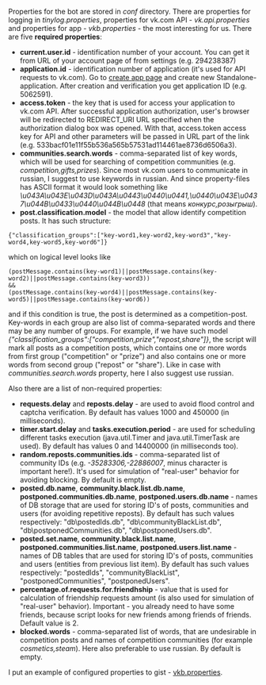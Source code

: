 Properties for the bot are stored in *conf* directory. There are properties for logging in *tinylog.properties*, properties for vk.com API - *vk.api.properties* and properties for app - *vkb.properties* - the most interesting for us. There are five **required properties**:

-  **current.user.id** - identification number of your account. You can get it from URL of your account page of from settings (e.g. 294238387)
-  **application.id** - identification number of application (it's used for API requests to vk.com).  Go to [create app page](https://vk.com/editapp?act=create) and create new Standalone-application. After creation and verification you get application ID (e.g. 5062591).
-  **access.token** - the key that is used for access your application to vk.com API. After successful application authorization, user's browser will be redirected to REDIRECT_URI URL specified when the authorization dialog box was opened. With that, access.token access key for API and other parameters will be passed in URL part of the link (e.g. 533bacf01e11f55b536a565b57531ad114461ae8736d6506a3).
- **communities.search.words** - comma-separated list of key words, which will be used for searching of competition communities (e.g. *competition,gifts,prizes*). Since most vk.com users to communicate in russian, I suggest to use keywords in russian. And since property-files has ASCII format it would look something like *\u043A\u043E\u043D\u043A\u0443\u0440\u0441,\u0440\u043E\u0437\u044B\u0433\u0440\u044B\u0448* (that means *конкурс,розыгрыш*).
-  **post.classification.model** - the model that allow identify competition posts. It has such structure: 
```
{"classification_groups":["key-word1,key-word2,key-word3","key-word4,key-word5,key-word6"]}
```
which on logical level looks like 

```
(postMessage.contains(key-word1)||postMessage.contains(key-word2)||postMessage.contains(key-word3))
&&
(postMessage.contains(key-word4)||postMessage.contains(key-word5)||postMessage.contains(key-word6))
```
and if this condition is true, the post is determined as a competition-post. Key-words in each group are also list of comma-separated words and there may be any number of groups. For example, if we have such model *{"classification_groups":["competition,prize","repost,share"]}*, the script will mark all posts as a competition posts, which contains one or more words from first group ("competition" or "prize") and also contains one or more words from second group ("repost" or "share"). Like in case with *communities.search.words* property, here I also suggest use russian.

Also there are a list of non-required properties:

-  **requests.delay** and **reposts.delay** - are used to avoid flood control and captcha verification. By default has values 1000 and 450000 (in milliseconds).
-  **timer.start.delay** and **tasks.execution.period** - are used for scheduling different tasks execution (java.util.Timer and java.util.TimerTask are used). By default has values 0 and 14400000 (in milliseconds too).
- **random.reposts.communities.ids** - comma-separated list of community IDs (e.g. *-35283306,-22886007*, minus character is important here!). It's used for simulation of "real-user" behavior for avoiding blocking. By default is empty.
-  **posted.db.name**, **community.black.list.db.name**, **postponed.communities.db.name**, **postponed.users.db.name** - names of DB storage that are used for storing ID's of posts, communities and users (for avoiding repetitive reposts). By default has such values respectively: "db\\postedIds.db", "db\\communityBlackList.db", "db\\postponedCommunities.db", "db\\postponedUsers.db".
-  **posted.set.name**, **community.black.list.name**, **postponed.communities.list.name**, **postponed.users.list.name** - names of DB tables that are used for storing ID's of posts, communities and users (entities from previous list item). By default has such values respectively: "postedIds", "communityBlackList", "postponedCommunities", "postponedUsers".
- **percentage.of.requests.for.friendhship** - value that is used for calculation of friendship requests amount (is also used for simulation of "real-user" behavior). Important - you already need to have some friends, because script looks for new friends among friends of friends. Default value is 2.
-  **blocked.words** - comma-separated list of words, that are undesirable in competition posts and names of competition communities (for example *cosmetics,steam*). Here also preferable to use russian. By default is empty.

I put an example of configured properties to gist - [vkb.properties](https://gist.github.com/gleb-kosteiko/d5a4e2c6b40104d88e45).
